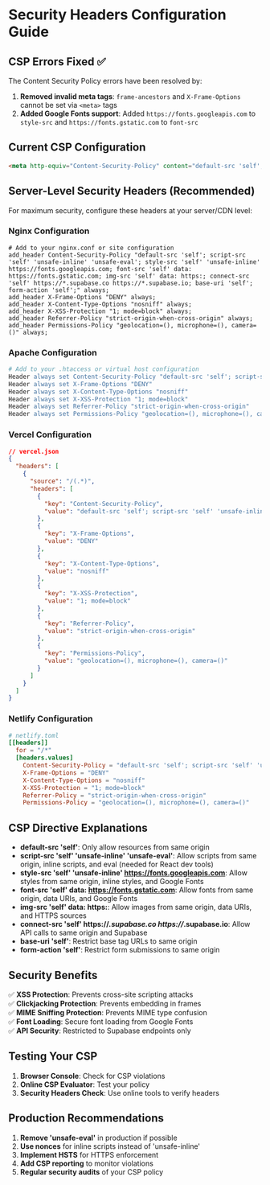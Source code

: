 # Security Headers Configuration Guide

## CSP Errors Fixed ✅

The Content Security Policy errors have been resolved by:

1. **Removed invalid meta tags**: `frame-ancestors` and `X-Frame-Options` cannot be set via `<meta>` tags
2. **Added Google Fonts support**: Added `https://fonts.googleapis.com` to `style-src` and `https://fonts.gstatic.com` to `font-src`

## Current CSP Configuration

```html
<meta http-equiv="Content-Security-Policy" content="default-src 'self'; script-src 'self' 'unsafe-inline' 'unsafe-eval'; style-src 'self' 'unsafe-inline' https://fonts.googleapis.com; font-src 'self' data: https://fonts.gstatic.com; img-src 'self' data: https:; connect-src 'self' https://*.supabase.co https://*.supabase.io; base-uri 'self'; form-action 'self';" />
```

## Server-Level Security Headers (Recommended)

For maximum security, configure these headers at your server/CDN level:

### Nginx Configuration
```nginx
# Add to your nginx.conf or site configuration
add_header Content-Security-Policy "default-src 'self'; script-src 'self' 'unsafe-inline' 'unsafe-eval'; style-src 'self' 'unsafe-inline' https://fonts.googleapis.com; font-src 'self' data: https://fonts.gstatic.com; img-src 'self' data: https:; connect-src 'self' https://*.supabase.co https://*.supabase.io; base-uri 'self'; form-action 'self';" always;
add_header X-Frame-Options "DENY" always;
add_header X-Content-Type-Options "nosniff" always;
add_header X-XSS-Protection "1; mode=block" always;
add_header Referrer-Policy "strict-origin-when-cross-origin" always;
add_header Permissions-Policy "geolocation=(), microphone=(), camera=()" always;
```

### Apache Configuration
```apache
# Add to your .htaccess or virtual host configuration
Header always set Content-Security-Policy "default-src 'self'; script-src 'self' 'unsafe-inline' 'unsafe-eval'; style-src 'self' 'unsafe-inline' https://fonts.googleapis.com; font-src 'self' data: https://fonts.gstatic.com; img-src 'self' data: https:; connect-src 'self' https://*.supabase.co https://*.supabase.io; base-uri 'self'; form-action 'self';"
Header always set X-Frame-Options "DENY"
Header always set X-Content-Type-Options "nosniff"
Header always set X-XSS-Protection "1; mode=block"
Header always set Referrer-Policy "strict-origin-when-cross-origin"
Header always set Permissions-Policy "geolocation=(), microphone=(), camera=()"
```

### Vercel Configuration
```json
// vercel.json
{
  "headers": [
    {
      "source": "/(.*)",
      "headers": [
        {
          "key": "Content-Security-Policy",
          "value": "default-src 'self'; script-src 'self' 'unsafe-inline' 'unsafe-eval'; style-src 'self' 'unsafe-inline' https://fonts.googleapis.com; font-src 'self' data: https://fonts.gstatic.com; img-src 'self' data: https:; connect-src 'self' https://*.supabase.co https://*.supabase.io; base-uri 'self'; form-action 'self';"
        },
        {
          "key": "X-Frame-Options",
          "value": "DENY"
        },
        {
          "key": "X-Content-Type-Options",
          "value": "nosniff"
        },
        {
          "key": "X-XSS-Protection",
          "value": "1; mode=block"
        },
        {
          "key": "Referrer-Policy",
          "value": "strict-origin-when-cross-origin"
        },
        {
          "key": "Permissions-Policy",
          "value": "geolocation=(), microphone=(), camera=()"
        }
      ]
    }
  ]
}
```

### Netlify Configuration
```toml
# netlify.toml
[[headers]]
  for = "/*"
  [headers.values]
    Content-Security-Policy = "default-src 'self'; script-src 'self' 'unsafe-inline' 'unsafe-eval'; style-src 'self' 'unsafe-inline' https://fonts.googleapis.com; font-src 'self' data: https://fonts.gstatic.com; img-src 'self' data: https:; connect-src 'self' https://*.supabase.co https://*.supabase.io; base-uri 'self'; form-action 'self';"
    X-Frame-Options = "DENY"
    X-Content-Type-Options = "nosniff"
    X-XSS-Protection = "1; mode=block"
    Referrer-Policy = "strict-origin-when-cross-origin"
    Permissions-Policy = "geolocation=(), microphone=(), camera=()"
```

## CSP Directive Explanations

- **default-src 'self'**: Only allow resources from same origin
- **script-src 'self' 'unsafe-inline' 'unsafe-eval'**: Allow scripts from same origin, inline scripts, and eval (needed for React dev tools)
- **style-src 'self' 'unsafe-inline' https://fonts.googleapis.com**: Allow styles from same origin, inline styles, and Google Fonts
- **font-src 'self' data: https://fonts.gstatic.com**: Allow fonts from same origin, data URIs, and Google Fonts
- **img-src 'self' data: https:**: Allow images from same origin, data URIs, and HTTPS sources
- **connect-src 'self' https://*.supabase.co https://*.supabase.io**: Allow API calls to same origin and Supabase
- **base-uri 'self'**: Restrict base tag URLs to same origin
- **form-action 'self'**: Restrict form submissions to same origin

## Security Benefits

✅ **XSS Protection**: Prevents cross-site scripting attacks  
✅ **Clickjacking Protection**: Prevents embedding in frames  
✅ **MIME Sniffing Protection**: Prevents MIME type confusion  
✅ **Font Loading**: Secure font loading from Google Fonts  
✅ **API Security**: Restricted to Supabase endpoints only  

## Testing Your CSP

1. **Browser Console**: Check for CSP violations
2. **Online CSP Evaluator**: Test your policy
3. **Security Headers Check**: Use online tools to verify headers

## Production Recommendations

1. **Remove 'unsafe-eval'** in production if possible
2. **Use nonces** for inline scripts instead of 'unsafe-inline'
3. **Implement HSTS** for HTTPS enforcement
4. **Add CSP reporting** to monitor violations
5. **Regular security audits** of your CSP policy
